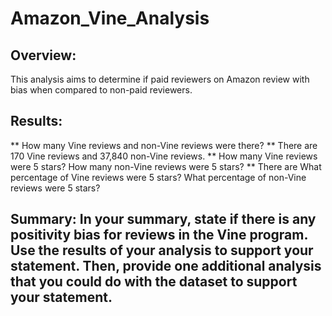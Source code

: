 # Amazon_Vine_Analysis

## Overview: 
This analysis aims to determine if paid reviewers on Amazon review with bias when compared to non-paid reviewers.  

## Results:

** How many Vine reviews and non-Vine reviews were there?
  ** There are 170 Vine reviews and 37,840 non-Vine reviews. 
** How many Vine reviews were 5 stars? How many non-Vine reviews were 5 stars?
  ** There are 
What percentage of Vine reviews were 5 stars? What percentage of non-Vine reviews were 5 stars?

## Summary: In your summary, state if there is any positivity bias for reviews in the Vine program. Use the results of your analysis to support your statement. Then, provide one additional analysis that you could do with the dataset to support your statement.
